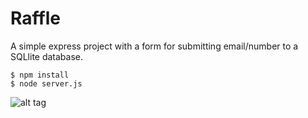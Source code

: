 # Raffle

A simple express project with a form for submitting email/number to a SQLlite database.

```
$ npm install
$ node server.js
```

![alt tag](http://i.imgur.com/HOavP2X.png)
